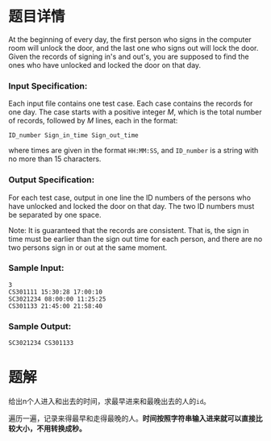 # 题目详情

At the beginning of every day, the first person who signs in the computer room will unlock the door, and the last one who signs out will lock the door. Given the records of signing in's and out's, you are supposed to find the ones who have unlocked and locked the door on that day.

### Input Specification:

Each input file contains one test case. Each case contains the records for one day. The case starts with a positive integer $M$, which is the total number of records, followed by $M$ lines, each in the format:

    ID_number Sign_in_time Sign_out_time


where times are given in the format `HH:MM:SS`, and `ID_number` is a string with no more than 15 characters.

### Output Specification:

For each test case, output in one line the ID numbers of the persons who have unlocked and locked the door on that day. The two ID numbers must be separated by one space.

Note: It is guaranteed that the records are consistent. That is, the sign in time must be earlier than the sign out time for each person, and there are no two persons sign in or out at the same moment.

### Sample Input:

    3
    CS301111 15:30:28 17:00:10
    SC3021234 08:00:00 11:25:25
    CS301133 21:45:00 21:58:40


### Sample Output:

    SC3021234 CS301133

# 题解

给出n个人进入和出去的时间，求最早进来和最晚出去的人的`id`。

遍历一遍，记录来得最早和走得最晚的人。**时间按照字符串输入进来就可以直接比较大小，不用转换成秒。**
